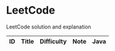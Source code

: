 # LeetCode
LeetCode solution and explanation


| ID | Title | Difficulty | Note | Java |
|----|:--|:--:|:--:|:--:|
